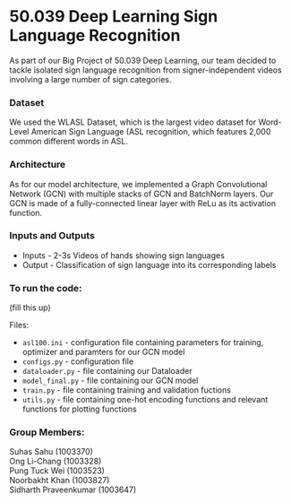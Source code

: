 # 50.039 Deep Learning Sign Language Recognition

As part of our Big Project of 50.039 Deep Learning, our team decided to tackle isolated sign language recognition from signer-independent videos involving a large number of sign categories.

### Dataset

We used the WLASL Dataset, which is the largest video dataset for Word-Level American Sign Language (ASL recognition, which features 2,000 common different words in ASL.

### Architecture

As for our model architecture, we implemented a Graph Convolutional Network (GCN) with multiple stacks of GCN and BatchNorm layers. Our GCN is made of a fully-connected linear layer with ReLu as its activation function.

### Inputs and Outputs

- Inputs - 2-3s Videos of hands showing sign languages
- Output - Classification of sign language into its corresponding labels

### To run the code:

(fill this up)

Files:

- `asl100.ini` - configuration file containing parameters for training, optimizer and paramters for our GCN model
- `configs.py` - configuration file
- `dataloader.py` - file containing our Dataloader
- `model_final.py` - file containing our GCN model
- `train.py` - file containing training and validation fuctions
- `utils.py` - file containing one-hot encoding functions and relevant functions for plotting functions

### Group Members:

Suhas Sahu (1003370) <br>
Ong Li-Chang (1003328) <br>
Pung Tuck Wei (1003523) <br>
Noorbakht Khan (1003827) <br>
Sidharth Praveenkumar (1003647)
